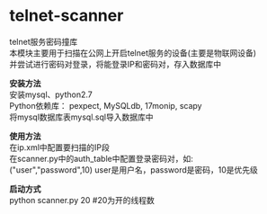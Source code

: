 # telnet-scanner 
telnet服务密码撞库  
本模块主要用于扫描在公网上开启telnet服务的设备(主要是物联网设备)  
并尝试进行密码对登录，将能登录IP和密码对，存入数据库中   

**安装方法**    
安装mysql、python2.7  
Python依赖库： pexpect, MySQLdb, 17monip, scapy  
将mysql数据库表mysql.sql导入数据库中  
 
**使用方法**  
在ip.xml中配置要扫描的IP段  
在scanner.py中的auth_table中配置登录密码对，如:    
("user","password",10)   user是用户名，password是密码，10是优先级  
  
**启动方式**  
python scanner.py 20 #20为开的线程数

